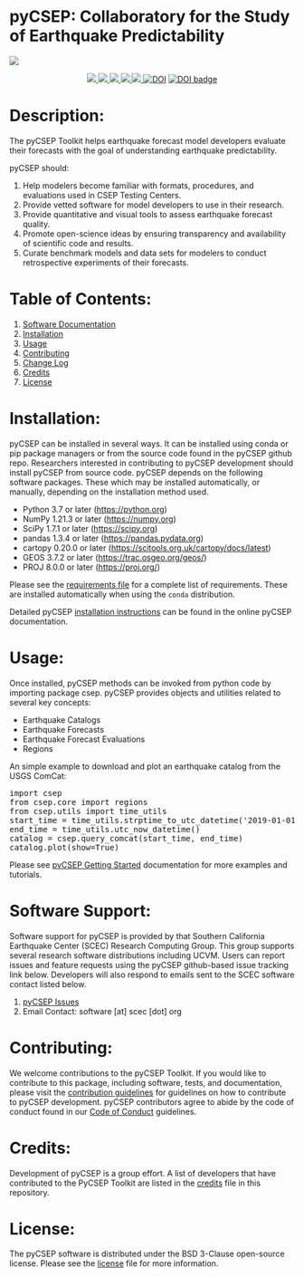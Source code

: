 # pyCSEP: Collaboratory for the Study of Earthquake Predictability
![](https://i.postimg.cc/Bb60rVQP/CSEP2-Logo-CMYK.png)
<p align=center>
    <a target="_blank" href="https://python.org" title="Python version"><img src="https://gist.githubusercontent.com/wsavran/efce311162c32460336a4f9892218532/raw/1b9c060efd1c6e52eb53f82d4249107417d6a5ec/pycsep_python_badge.svg">
    <a target="_blank" href="https://pypi.org/project/pycsep"><img src="https://anaconda.org/conda-forge/pycsep/badges/downloads.svg">
    <a target="_blank" href="https://github.com/SCECcode/pycsep/actions"><img src="https://github.com/SCECcode/pycsep/actions/workflows/build-test.yml/badge.svg">
    <a target="_blank" href="https://github.com/SCECcode/pycsep/actions"><img src="https://github.com/SCECcode/pycsep/actions/workflows/build-sphinx.yml/badge.svg">
    <a target="_blank" href="https://codecov.io/gh/SCECcode/pycsep"><img src="https://codecov.io/gh/SCECcode/pycsep/branch/master/graph/badge.svg?token=HTMKM29MAU">
    <a target="_blank" href="https://www.zenodo.org/badge/latestdoi/149362283"><img src="https://www.zenodo.org/badge/149362283.svg" alt="DOI"></a>
        <a target="_blank" a style="border-width:0" href="https://doi.org/10.21105/joss.03658">
  <img src="https://joss.theoj.org/papers/10.21105/joss.03658/status.svg" alt="DOI badge" ></a>
</p>

# Description:
The pyCSEP Toolkit helps earthquake forecast model developers evaluate their forecasts with the goal of understanding
earthquake predictability.

pyCSEP should:
1. Help modelers become familiar with formats, procedures, and evaluations used in CSEP Testing Centers.
2. Provide vetted software for model developers to use in their research.
3. Provide quantitative and visual tools to assess earthquake forecast quality.
4. Promote open-science ideas by ensuring transparency and availability of scientific code and results.
5. Curate benchmark models and data sets for modelers to conduct retrospective experiments of their forecasts.

# Table of Contents:
1. [Software Documentation](https://docs.cseptesting.org)
2. [Installation](#installation)
3. [Usage](#usage)
4. [Contributing](#contributing)
5. [Change Log](https://github.com/SCECcode/pycsep/blob/master/CHANGELOG.md)
6. [Credits](#credits)
7. [License](#license)

# Installation:
pyCSEP can be installed in several ways. It can be installed using conda or pip package managers or from the 
source code found in the pyCSEP github repo. Researchers interested in contributing to pyCSEP development should 
install pyCSEP from source code. pyCSEP depends on the following software packages. 
These which may be installed automatically, or manually, depending on the installation method used.
* Python 3.7 or later (https://python.org)
* NumPy 1.21.3 or later (https://numpy.org)
* SciPy 1.7.1 or later (https://scipy.org)
* pandas 1.3.4 or later (https://pandas.pydata.org)
* cartopy 0.20.0 or later (https://scitools.org.uk/cartopy/docs/latest)
* GEOS 3.7.2 or later (https://trac.osgeo.org/geos/)
* PROJ 8.0.0 or later (https://proj.org/)

Please see the [requirements file](https://github.com/SCECcode/pycsep/blob/master/requirements.yml) for a complete list 
of requirements. These are installed automatically when using the `conda` distribution.

Detailed pyCSEP [installation instructions](https://docs.cseptesting.org/getting_started/installing.html) can be found 
in the online pyCSEP documentation.

# Usage: 
Once installed, pyCSEP methods can be invoked from python code by importing package csep. pyCSEP provides objects and 
utilities related to several key concepts:
* Earthquake Catalogs
* Earthquake Forecasts
* Earthquake Forecast Evaluations
* Regions

An simple example to download and plot an earthquake catalog from the USGS ComCat:
<pre>
import csep
from csep.core import regions
from csep.utils import time_utils
start_time = time_utils.strptime_to_utc_datetime('2019-01-01 00:00:00.0')
end_time = time_utils.utc_now_datetime()
catalog = csep.query_comcat(start_time, end_time)
catalog.plot(show=True)
</pre>

Please see [pyCSEP Getting Started](https://docs.cseptesting.org/getting_started/core_concepts) documentation for more examples and tutorials.

# Software Support:
Software support for pyCSEP is provided by that Southern California Earthquake Center (SCEC) Research Computing Group. 
This group supports several research software distributions including UCVM. Users can report issues and feature requests 
using the pyCSEP github-based issue tracking link below. Developers will also respond to emails sent to the SCEC software contact listed below.
1. [pyCSEP Issues](https://github.com/SCECcode/pycsep/issues)
2. Email Contact: software [at] scec [dot] org

# Contributing:
We welcome contributions to the pyCSEP Toolkit.  If you would like to contribute to this package, including software, tests, and documentation, 
please visit the [contribution guidelines](https://github.com/SCECcode/pycsep/blob/master/CONTRIBUTING.md) for guidelines on how to contribute to pyCSEP development.
pyCSEP contributors agree to abide by the code of conduct found in our [Code of Conduct](CODE_OF_CONDUCT.md) guidelines.

# Credits:
Development of pyCSEP is a group effort. A list of developers that have contributed to the PyCSEP Toolkit 
are listed in the [credits](CREDITS.md) file in this repository.

# License:
The pyCSEP software is distributed under the BSD 3-Clause open-source license. Please see the [license](LICENSE.txt) file for more information.
